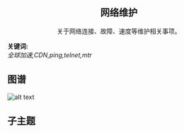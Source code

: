 <h2 align="center">网络维护</h2>
<p align="center">关于网络连接、故障、速度等维护相关事项。</p>

**关键词:**<br/> 
*全球加速,CDN,ping,telnet,mtr*

## 图谱
![alt text](https://github.com/gonglei007/GameDevMind/blob/main/exports/6.1.网络维护.png?raw=true)

## 子主题
